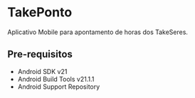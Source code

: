 TakePonto
===================================

Aplicativo Mobile para apontamento de horas dos TakeSeres.

Pre-requisitos
--------------

- Android SDK v21
- Android Build Tools v21.1.1
- Android Support Repository

